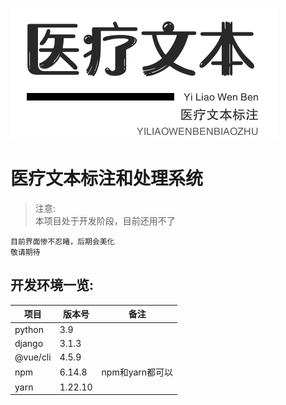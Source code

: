 

![图片无法显示](./logo.png)


# 医疗文本标注和处理系统
>   注意:  
>  本项目处于开发阶段，目前还用不了
>

```
目前界面惨不忍睹，后期会美化
敬请期待
```

## 开发环境一览:

| 项目 | 版本号 | 备注|
| ----| ----| ----|
|python |3.9|  |
|django|3.1.3| |
|@vue/cli| 4.5.9||
| npm|6.14.8| npm和yarn都可以|
|yarn|1.22.10| 

